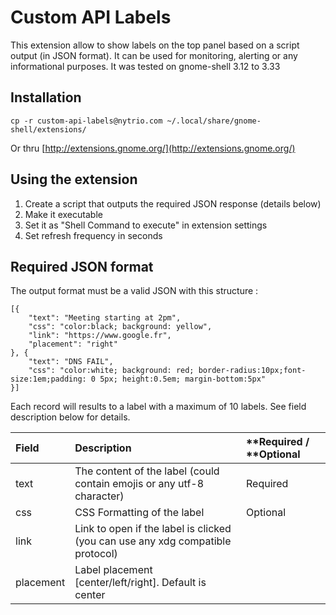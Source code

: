 # Custom API Labels


This extension allow to show labels on the top panel based on a script output (in JSON format). It can be used for monitoring, alerting or any informational purposes.
It was tested on gnome-shell 3.12 to 3.33



## Installation

```
cp -r custom-api-labels@nytrio.com ~/.local/share/gnome-shell/extensions/

```

Or thru [http://extensions.gnome.org/](http://extensions.gnome.org/)

## Using the extension

1. Create a script that outputs the required JSON response (details below)
1. Make it executable
1. Set it as "Shell Command to execute" in extension settings
1. Set refresh frequency in seconds



## Required JSON format

The output format must be a valid JSON with this structure :
```
[{
    "text": "Meeting starting at 2pm",
    "css": "color:black; background: yellow",
    "link": "https://www.google.fr",
    "placement": "right"
}, {
    "text": "DNS FAIL",
    "css": "color:white; background: red; border-radius:10px;font-size:1em;padding: 0 5px; height:0.5em; margin-bottom:5px"
}]

```

Each record will results to a label with a maximum of 10 labels. See field description below for details.

| **Field** | **Description** | **Required / **Optional |
|:--- |:--- |:--- |
| text | The content of the label (could contain emojis or any utf-8 character) | Required |
| css | CSS Formatting of the label | Optional |
| link | Link to open if the label is clicked (you can use any xdg compatible protocol) |  |
| placement | Label placement [center/left/right]. Default is center |  |

